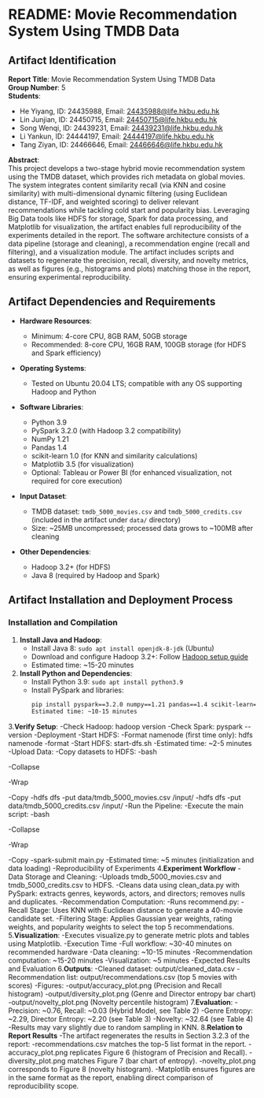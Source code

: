 # README: Movie Recommendation System Using TMDB Data

## Artifact Identification

**Report Title**: Movie Recommendation System Using TMDB Data  
**Group Number**: 5  
**Students**:  
- He Yiyang, ID: 24435988, Email: 24435988@life.hkbu.edu.hk  
- Lin Junjian, ID: 24450715, Email: 24450715@life.hkbu.edu.hk  
- Song Wenqi, ID: 24439231, Email: 24439231@life.hkbu.edu.hk  
- Li Yankun, ID: 24444197, Email: 24444197@life.hkbu.edu.hk  
- Tang Ziyan, ID: 24466646, Email: 24466646@life.hkbu.edu.hk  

**Abstract**:  
This project develops a two-stage hybrid movie recommendation system using the TMDB dataset, which provides rich metadata on global movies. The system integrates content similarity recall (via KNN and cosine similarity) with multi-dimensional dynamic filtering (using Euclidean distance, TF-IDF, and weighted scoring) to deliver relevant recommendations while tackling cold start and popularity bias. Leveraging Big Data tools like HDFS for storage, Spark for data processing, and Matplotlib for visualization, the artifact enables full reproducibility of the experiments detailed in the report. The software architecture consists of a data pipeline (storage and cleaning), a recommendation engine (recall and filtering), and a visualization module. The artifact includes scripts and datasets to regenerate the precision, recall, diversity, and novelty metrics, as well as figures (e.g., histograms and plots) matching those in the report, ensuring experimental reproducibility.

## Artifact Dependencies and Requirements

- **Hardware Resources**:  
  - Minimum: 4-core CPU, 8GB RAM, 50GB storage  
  - Recommended: 8-core CPU, 16GB RAM, 100GB storage (for HDFS and Spark efficiency)  

- **Operating Systems**:  
  - Tested on Ubuntu 20.04 LTS; compatible with any OS supporting Hadoop and Python  

- **Software Libraries**:  
  - Python 3.9  
  - PySpark 3.2.0 (with Hadoop 3.2 compatibility)  
  - NumPy 1.21  
  - Pandas 1.4  
  - scikit-learn 1.0 (for KNN and similarity calculations)  
  - Matplotlib 3.5 (for visualization)  
  - Optional: Tableau or Power BI (for enhanced visualization, not required for core execution)  

- **Input Dataset**:  
  - TMDB dataset: `tmdb_5000_movies.csv` and `tmdb_5000_credits.csv` (included in the artifact under `data/` directory)  
  - Size: ~25MB uncompressed; processed data grows to ~100MB after cleaning  

- **Other Dependencies**:  
  - Hadoop 3.2+ (for HDFS)  
  - Java 8 (required by Hadoop and Spark)  

## Artifact Installation and Deployment Process

### Installation and Compilation
1. **Install Java and Hadoop**:  
   - Install Java 8: `sudo apt install openjdk-8-jdk` (Ubuntu)  
   - Download and configure Hadoop 3.2+: Follow [Hadoop setup guide](https://hadoop.apache.org/docs/stable/hadoop-project-dist/hadoop-common/SingleCluster.html)  
   - Estimated time: ~15-20 minutes  
2. **Install Python and Dependencies**:  
   - Install Python 3.9: `sudo apt install python3.9`  
   - Install PySpark and libraries:  
     ```bash
     pip install pyspark==3.2.0 numpy==1.21 pandas==1.4 scikit-learn==1.0 matplotlib==3.5
     Estimated time: ~10-15 minutes
3.**Verify Setup**:
-Check Hadoop: hadoop version
-Check Spark: pyspark --version
-Deployment
-Start HDFS:
-Format namenode (first time only): hdfs namenode -format
-Start HDFS: start-dfs.sh
-Estimated time: ~2-5 minutes
-Upload Data:
-Copy datasets to HDFS:
-bash

-Collapse

-Wrap

-Copy
-hdfs dfs -put data/tmdb_5000_movies.csv /input/
-hdfs dfs -put data/tmdb_5000_credits.csv /input/
-Run the Pipeline:
-Execute the main script:
-bash

-Collapse

-Wrap

-Copy
-spark-submit main.py
-Estimated time: ~5 minutes (initialization and data loading)
-Reproducibility of Experiments
4.**Experiment Workflow**
   -Data Storage and Cleaning:
   -Uploads tmdb_5000_movies.csv and tmdb_5000_credits.csv to HDFS.
   -Cleans data using clean_data.py with PySpark: extracts genres, keywords, actors, and directors; removes nulls and duplicates.
   -Recommendation Computation:
   -Runs recommend.py:
   -Recall Stage: Uses KNN with Euclidean distance to generate a 40-movie candidate set.
   -Filtering Stage: Applies Gaussian year weights, rating weights, and popularity weights to select the top 5 recommendations.
5.**Visualization**:
   -Executes visualize.py to generate metric plots and tables using Matplotlib.
   -Execution Time
   -Full workflow: ~30-40 minutes on recommended hardware
   -Data cleaning: ~10-15 minutes
   -Recommendation computation: ~15-20 minutes
   -Visualization: ~5 minutes
   -Expected Results and Evaluation
6.**Outputs**:
   -Cleaned dataset: output/cleaned_data.csv
   -Recommendation list: output/recommendations.csv (top 5 movies with scores)
   -Figures:
-output/accuracy_plot.png (Precision and Recall histogram)
-output/diversity_plot.png (Genre and Director entropy bar chart)
-output/novelty_plot.png (Novelty percentile histogram)
7.**Evaluation**:
  -Precision: ~0.76, Recall: ~0.03 (Hybrid Model, see Table 2)
  -Genre Entropy: ~2.29, Director Entropy: ~2.20 (see Table 3)
  -Novelty: ~32.64 (see Table 4)
  -Results may vary slightly due to random sampling in KNN.
8.**Relation to Report Results**
-The artifact regenerates the results in Section 3.2.3 of the report:
-recommendations.csv matches the top-5 list format in the report.
-accuracy_plot.png replicates Figure 6 (histogram of Precision and Recall).
-diversity_plot.png matches Figure 7 (bar chart of entropy).
-novelty_plot.png corresponds to Figure 8 (novelty histogram).
-Matplotlib ensures figures are in the same format as the report, enabling direct comparison of reproducibility scope.

